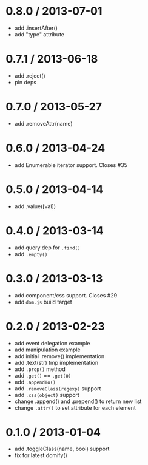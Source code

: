
0.8.0 / 2013-07-01 
==================

 * add .insertAfter()
 * add "type" attribute

0.7.1 / 2013-06-18 
==================

 * add .reject()
 * pin deps

0.7.0 / 2013-05-27 
==================

 * add .removeAttr(name)

0.6.0 / 2013-04-24 
==================

  * add Enumerable iterator support. Closes #35

0.5.0 / 2013-04-14 
==================

  * add .value([val])

0.4.0 / 2013-03-14 
==================

  * add query dep for `.find()`
  * add `.empty()`

0.3.0 / 2013-03-13 
==================

  * add component/css support. Closes #29
  * add `dom.js` build target

0.2.0 / 2013-02-23 
==================

  * add event delegation example
  * add manipulation example
  * add initial .remove() implementation
  * add .text(str) tmp implementation
  * add `.prop()` method
  * add `.get()` == `.get(0)`
  * add `.appendTo()`
  * add `.removeClass(regexp)` support
  * add `.css(object)` support
  * change .append() and .prepend() to return new list
  * change `.attr()` to set attribute for each element

0.1.0 / 2013-01-04
==================

  * add .toggleClass(name, bool) support
  * fix for latest domify()

